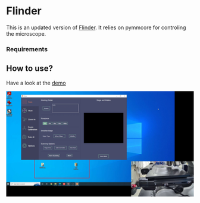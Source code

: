 # Flinder

This is an updated version of [Flinder](https://github.com/ClementCollignon/Flinder).
It relies on pymmcore for controling the microscope.

### Requirements

## How to use?

Have a look at the [demo](demo.mkv)


<p align = "center">
<img src="demo_screen.PNG" width=700>
</p>